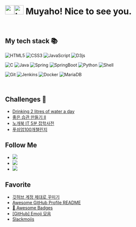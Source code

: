<h1>
 <img src="https://avatars.githubusercontent.com/u/21186414?s=48&v=4" width="30"><img alt="thankyou random" title="thankyou random" loading="lazy" src="https://emojis.slackmojis.com/emojis/images/1643514318/2905/thankyou.gif?1643514318" width="30"/>
 Muyaho! Nice to see you.</h1>

<br />
<h2> My tech stack 📚</h2>

![HTML5](https://img.shields.io/badge/-HTML5-F05032?style=for-the-badge&logo=html5&logoColor=ffffff)
![CSS3](https://img.shields.io/badge/-CSS3-007ACC?style=for-the-badge&logo=css3)
![JavaScript](https://img.shields.io/badge/-JavaScript-%23F7DF1C?style=for-the-badge&logo=javascript&logoColor=000000&labelColor=%23F7DF1C&color=%23FFCE5A)
![D3js](https://img.shields.io/badge/-D3.js-F9A03C?style=for-the-badge&logo=d3.js&logoColor=white)
 
![C](https://img.shields.io/badge/-C-00599C?style=for-the-badge&logo=c%2B%2B&logoColor=white)
![Java](https://img.shields.io/badge/Java-ED8B00?style=for-the-badge&logo=Java&logoColor=white)
![Spring](https://img.shields.io/badge/Spring-6DB33F?style=for-the-badge&logo=Spring&logoColor=white)
![SpringBoot](https://img.shields.io/badge/SpringBoot-6DB33F?style=for-the-badge&logo=SpringBoot&logoColor=white)
![Python](https://img.shields.io/badge/-Python-3766AB?style=for-the-badge&logo=Python&logoColor=white)
![Shell](https://img.shields.io/badge/-Shell-3766AB?style=for-the-badge&logo=Shell&logoColor=white)

![Git](https://img.shields.io/badge/-Git-F05032?style=for-the-badge&logo=git&logoColor=ffffff)
![Jenkins](https://img.shields.io/badge/Jenkins-D24939?style=for-the-badge&logo=Jenkins&logoColor=white)
![Docker](https://img.shields.io/badge/-Docker-46a2f1?style=for-the-badge&logo=docker&logoColor=ffffff)
![MariaDB](https://img.shields.io/badge/MariaDB-003545?style=for-the-badge&logo=MariaDB&logoColor=white)

<br />

## Challenges 🏃
- [Drinking 2 litres of water a day](https://band.us/band/86219552)
- [좋은 습관 만들기 II](https://band.us/band/86887900)
- [노개북 IT 5분 잡학사전](https://nomadcoders.co/c/it-dictionary/lobby)
- [푸쉬업100개챌린지]([https://cafe.naver.com/ordinaryfit](https://cafe.naver.com/ArticleList.nhn?search.clubid=30876701&search.menuid=5&search.boardtype=L)) 

## Follow Me
- <a href="https://blog.naver.com/dhan0213"><img src="https://img.shields.io/badge/Blog-63ce57?style=flat-square&logo=Naver&logoColor=white&link=https://danhee.an"/></a>
- <a href="https://www.instagram.com/dev.dobby/"><img src="https://img.shields.io/badge/Instagram-E4405F?style=flat-square&logo=Instagram&logoColor=white&link=https://www.instagram.com/hye_inisfree/"/></a>
- <a href="mailto:danhee.an@gmail.com"><img src="https://img.shields.io/badge/Gmail-d14836?style=flat-square&logo=Gmail&logoColor=white&link=danhee.an@gmail.com"/></a>

## Favorite
- [깃허브 계정 제대로 꾸미기](https://www.youtube.com/watch?v=w9DfC2BHGPA)
- [Awesome GitHub Profile README](https://github.com/abhisheknaiidu/awesome-github-profile-readme)
- [📛 Awesome Badges](https://dev.to/envoy_/150-badges-for-github-pnk)
- [[GitHub] Emoji 모음](https://security-nanglam.tistory.com/491)
- [Slackmojis](https://slackmojis.com/)


<!--
**danheean/danheean** is a ✨ _special_ ✨ repository because its `README.md` (this file) appears on your GitHub profile.

Here are some ideas to get you started:

- 🔭 I’m currently working on ...
- 🌱 I’m currently learning ...
- 👯 I’m looking to collaborate on ...
- 🤔 I’m looking for help with ...
- 💬 Ask me about ...
- 📫 How to reach me: ...
- 😄 Pronouns: ...
- ⚡ Fun fact: ...
-->
